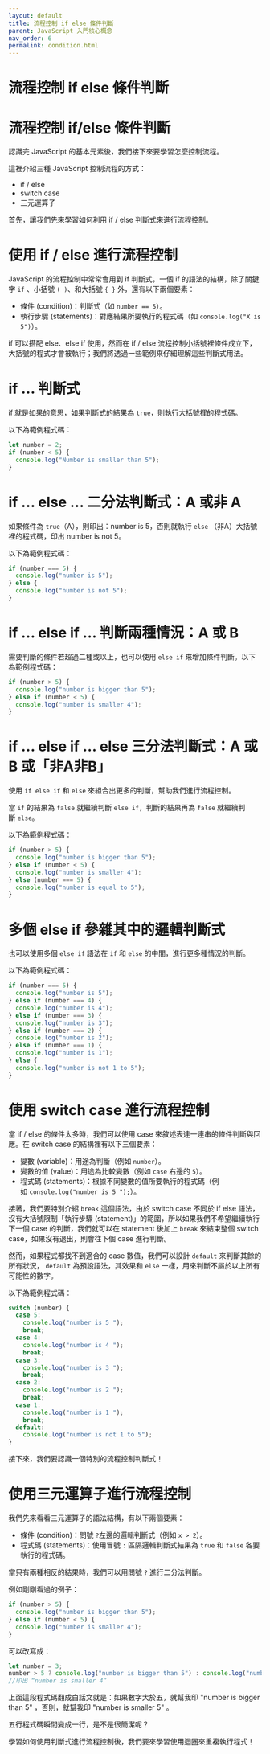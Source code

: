 ```yaml
---
layout: default
title: 流程控制 if else 條件判斷
parent: JavaScript 入門核心概念
nav_order: 6
permalink: condition.html
---
```

# 流程控制 if else 條件判斷

# 流程控制 if/else 條件判斷

認識完 JavaScript 的基本元素後，我們接下來要學習怎麼控制流程。

這裡介紹三種 JavaScript 控制流程的方式：

- if / else
- switch case
- 三元運算子

首先，讓我們先來學習如何利用 if / else 判斷式來進行流程控制。

# 使用 if / else 進行流程控制

JavaScript 的流程控制中常常會用到 if 判斷式，一個 if 的語法的結構，除了關鍵字 `if` 、小括號 `( )`、和大括號 `{ }` 外，還有以下兩個要素：

- 條件 (condition)：判斷式（如 `number == 5`）。
- 執行步驟 (statements)：對應結果所要執行的程式碼（如 `console.log("X is 5")`）。

if 可以搭配 else、else if 使用，然而在 if / else 流程控制小括號裡條件成立下，大括號的程式才會被執行；我們將透過一些範例來仔細理解這些判斷式用法。

# **if … 判斷式**

if 就是如果的意思，如果判斷式的結果為 `true`，則執行大括號裡的程式碼。

以下為範例程式碼：

```jsx
let number = 2;
if (number < 5) {
  console.log("Number is smaller than 5");
}

```

# **if … else … 二分法判斷式：A 或非 A**

如果條件為 `true`（A），則印出：number is 5，否則就執行 `else` （非A）大括號裡的程式碼，印出 number is not 5。

以下為範例程式碼：

```jsx
if (number === 5) {
  console.log("number is 5");
} else {
  console.log("number is not 5");
}

```

# **if … else if … 判斷兩種情況：A 或 B**

需要判斷的條件若超過二種或以上，也可以使用 `else if` 來增加條件判斷。以下為範例程式碼：

```jsx
if (number > 5) {
  console.log("number is bigger than 5");
} else if (number < 5) {
  console.log("number is smaller 4");
}

```

# **if … else if … else 三分法判斷式：A 或 B 或「非A非B」**

使用 `if else if` 和 `else` 來組合出更多的判斷，幫助我們進行流程控制。

當 `if` 的結果為 `false` 就繼續判斷 `else if`，判斷的結果再為 `false` 就繼續判斷 `else`。

以下為範例程式碼：

```jsx
if (number > 5) {
  console.log("number is bigger than 5");
} else if (number < 5) {
  console.log("number is smaller 4");
} else (number === 5) {
  console.log("number is equal to 5");
}
```

# **多個 else if 參雜其中的邏輯判斷式**

也可以使用多個 `else if` 語法在 `if` 和 `else` 的中間，進行更多種情況的判斷。

以下為範例程式碼：

```jsx
if (number === 5) {
  console.log("number is 5");
} else if (number === 4) {
  console.log("number is 4");
} else if (number === 3) {
  console.log("number is 3");
} else if (number === 2) {
  console.log("number is 2");
} else if (number === 1) {
  console.log("number is 1");
} else {
  console.log("number is not 1 to 5");
}

```

# 使用 switch case 進行流程控制

當 if / else 的條件太多時，我們可以使用 case 來敘述表達一連串的條件判斷與回應。在 switch case 的結構裡有以下三個要素：

- 變數 (variable)：用途為判斷（例如 `number`）。
- 變數的值 (value)：用途為比較變數（例如 `case` 右邊的 `5`）。
- 程式碼 (statements)：根據不同變數的值所要執行的程式碼（例如 `console.log("number is 5 ");`）。

接著，我們要特別介紹 `break` 這個語法，由於 switch case 不同於 if else 語法，沒有大括號限制「執行步驟 (statement)」的範圍，所以如果我們不希望繼續執行下一個 case 的判斷，我們就可以在 statement 後加上 `break` 來結束整個 switch case，如果沒有退出，則會往下個 case 進行判斷。

然而，如果程式都找不到適合的 case 數值，我們可以設計 `default` 來判斷其餘的所有狀況， `default` 為預設語法，其效果和 `else` 一樣，用來判斷不屬於以上所有可能性的數字。

以下為範例程式碼：

```jsx
switch (number) {
  case 5:
    console.log("number is 5 ");
    break;
  case 4:
    console.log("number is 4 ");
    break;
  case 3:
    console.log("number is 3 ");
    break;
  case 2:
    console.log("number is 2 ");
    break;
  case 1:
    console.log("number is 1 ");
    break;
  default:
    console.log("number is not 1 to 5");
}

```

接下來，我們要認識一個特別的流程控制判斷式！

# 使用三元運算子進行流程控制

我們先來看看三元運算子的語法結構，有以下兩個要素：

- 條件 (condition)：問號 `?`左邊的邏輯判斷式（例如 `x > 2`）。
- 程式碼 (statements)：使用冒號 `:` 區隔邏輯判斷式結果為 `true` 和 `false` 各要執行的程式碼。

當只有兩種相反的結果時，我們可以用問號 `?` 進行二分法判斷。

例如剛剛看過的例子：

```jsx
if (number > 5) {
  console.log("number is bigger than 5");
} else if (number < 5) {
  console.log("number is smaller 4");
}
```

可以改寫成：

```jsx
let number = 3;
number > 5 ? console.log("number is bigger than 5") : console.log("number is smaller 5");
//印出 “number is smaller 4”
```

上面這段程式碼翻成白話文就是：如果數字大於五，就幫我印 "number is bigger than 5" ，否則，就幫我印 "number is smaller 5" 。

五行程式碼瞬間變成一行，是不是很簡潔呢？

學習如何使用判斷式進行流程控制後，我們要來學習使用迴圈來重複執行程式！
